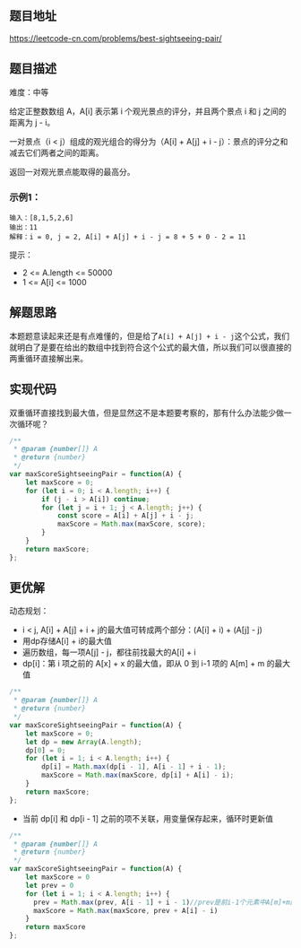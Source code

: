 ## 题目地址

https://leetcode-cn.com/problems/best-sightseeing-pair/

## 题目描述

难度：中等

给定正整数数组 A，A[i] 表示第 i 个观光景点的评分，并且两个景点 i 和 j 之间的距离为 j - i。

一对景点（i < j）组成的观光组合的得分为（A[i] + A[j] + i - j）：景点的评分之和减去它们两者之间的距离。

返回一对观光景点能取得的最高分。

### 示例1：

```
输入：[8,1,5,2,6]
输出：11
解释：i = 0, j = 2, A[i] + A[j] + i - j = 8 + 5 + 0 - 2 = 11
```
提示：

- 2 <= A.length <= 50000
- 1 <= A[i] <= 1000

## 解题思路

本题题意读起来还是有点难懂的，但是给了`A[i] + A[j] + i - j`这个公式，我们就明白了是要在给出的数组中找到符合这个公式的最大值，所以我们可以很直接的两重循环直接解出来。

## 实现代码

双重循环直接找到最大值，但是显然这不是本题要考察的，那有什么办法能少做一次循环呢？

```js
/**
 * @param {number[]} A
 * @return {number}
 */
var maxScoreSightseeingPair = function(A) {
    let maxScore = 0;
    for (let i = 0; i < A.length; i++) {
        if (j - i > A[i]) continue;
        for (let j = i + 1; j < A.length; j++) {
            const score = A[i] + A[j] + i - j;
            maxScore = Math.max(maxScore, score);
        }
    }
    return maxScore;
};
```

## 更优解

动态规划：

- i < j, A[i] + A[j] + i + j的最大值可转成两个部分：(A[i] + i) + (A[j] - j)
- 用dp存储A[i] + i的最大值
- 遍历数组，每一项A[j] - j，都往前找最大的A[i] + i
- dp[i]：第 i 项之前的 A[x] + x 的最大值，即从 0 到 i-1 项的 A[m] + m 的最大值

```js
/**
 * @param {number[]} A
 * @return {number}
 */
var maxScoreSightseeingPair = function(A) {
    let maxScore = 0;
    let dp = new Array(A.length);
    dp[0] = 0;
    for (let i = 1; i < A.length; i++) {
        dp[i] = Math.max(dp[i - 1], A[i - 1] + i - 1);
        maxScore = Math.max(maxScore, dp[i] + A[i] - i);
    }
    return maxScore;
};
```
- 当前 dp[i] 和 dp[i - 1] 之前的项不关联，用变量保存起来，循环时更新值


```js
/**
 * @param {number[]} A
 * @return {number}
 */
var maxScoreSightseeingPair = function(A) {
    let maxScore = 0
    let prev = 0
    for (let i = 1; i < A.length; i++) {
      prev = Math.max(prev, A[i - 1] + i - 1)//prev是前i-1个元素中A[m]+m的最大值
      maxScore = Math.max(maxScore, prev + A[i] - i)
    }
    return maxScore
};
```
